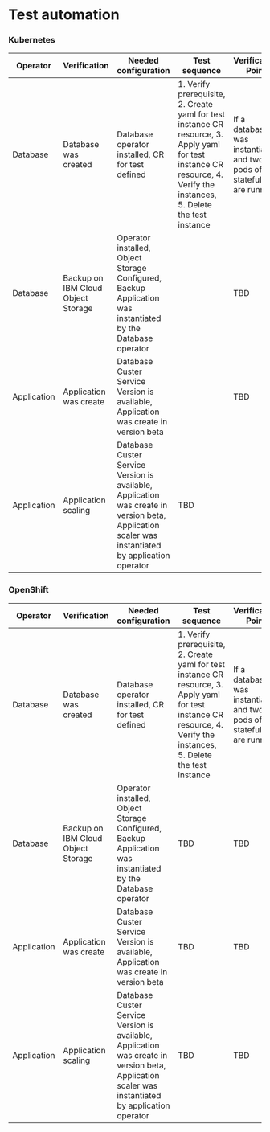 # Test automation

### Kubernetes

| Operator | Verification | Needed configuration | Test sequence | Verification Point |
| --- | --- | --- | --- | --- |
| Database | Database was created | Database operator installed, CR for test defined | 1. Verify prerequisite, 2. Create yaml for test instance CR resource, 3. Apply yaml for test instance CR resource, 4. Verify the instances, 5. Delete the test instance | If a database was instantiated and two pods of the stateful set are running. | 
| Database | Backup on IBM Cloud Object Storage | Operator installed, Object Storage Configured, Backup Application was instantiated by the Database operator |  | TBD | 
| Application | Application was create | Database Custer Service Version is available, Application was create in version beta | |  TBD | 
| Application | Application scaling| Database Custer Service Version is available, Application was create in version beta, Application scaler was instantiated by application operator | TBD | 

### OpenShift

| Operator | Verification | Needed configuration | Test sequence | Verification Point |
| --- | --- | --- | --- |  --- | 
| Database | Database was created | Database operator installed, CR for test defined | 1. Verify prerequisite, 2. Create yaml for test instance CR resource, 3. Apply yaml for test instance CR resource, 4. Verify the instances, 5. Delete the test instance | If a database was instantiated and two pods of the stateful set are running. | 
| Database | Backup on IBM Cloud Object Storage | Operator installed, Object Storage Configured, Backup Application was instantiated by the Database operator | TBD | TBD | 
| Application | Application was create | Database Custer Service Version is available, Application was create in version beta | TBD | TBD |  
| Application | Application scaling| Database Custer Service Version is available, Application was create in version beta, Application scaler was instantiated by application operator | TBD | TBD | 

